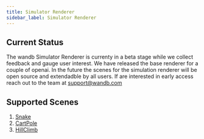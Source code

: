 ```yaml
---
title: Simulator Renderer
sidebar_label: Simulator Renderer
---
```

## Current Status

The wandb Simulator Renderer is currenty in a beta stage while we collect feedback and gauge user interest. We have released the base renderer for a couple of openai. In the future the scenes for the simulation renderer will be open source and extendadble by all users. If are interested in early access reach out to the team at support@wandb.com

## Supported Scenes

1. [Snake](github.com/xzzyr/rl-snake)
2. [CartPole](github.com/openai/gym)
3. [HillClimb](github.com/openai/gym)
